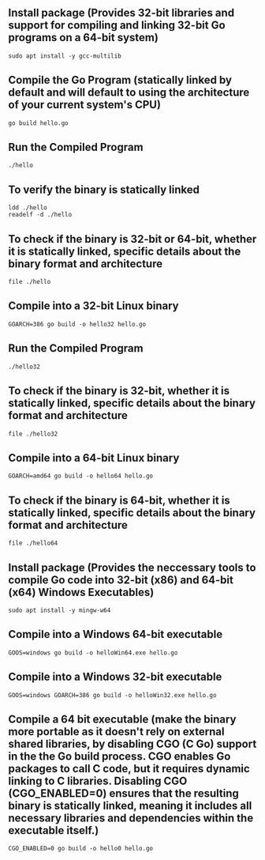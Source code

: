## Install package (Provides 32-bit libraries and support for compiling and linking 32-bit Go programs on a 64-bit system)
    sudo apt install -y gcc-multilib

## Compile the Go Program (statically linked by default and will default to using the architecture of your current system's CPU)
    go build hello.go

## Run the Compiled Program
    ./hello

## To verify the binary is statically linked
    ldd ./hello
    readelf -d ./hello
    
## To check if the binary is 32-bit or 64-bit, whether it is statically linked, specific details about the binary format and architecture
    file ./hello

## Compile into a 32-bit Linux binary
    GOARCH=386 go build -o hello32 hello.go

## Run the Compiled Program
    ./hello32

## To check if the binary is 32-bit, whether it is statically linked, specific details about the binary format and architecture
    file ./hello32

## Compile into a 64-bit Linux binary
    GOARCH=amd64 go build -o hello64 hello.go

## To check if the binary is 64-bit, whether it is statically linked, specific details about the binary format and architecture
    file ./hello64

## Install package (Provides the neccessary tools to compile Go code into 32-bit (x86) and 64-bit (x64) Windows Executables)
    sudo apt install -y mingw-w64

## Compile into a Windows 64-bit executable
    GOOS=windows go build -o helloWin64.exe hello.go

## Compile into a Windows 32-bit executable
    GOOS=windows GOARCH=386 go build -o helloWin32.exe hello.go

## Compile a 64 bit executable (make the binary more portable as it doesn't rely on external shared libraries, by disabling CGO (C Go) support in the the Go build process. CGO enables Go packages to call C code, but it requires dynamic linking to C libraries. Disabling CGO (CGO_ENABLED=0) ensures that the resulting binary is statically linked, meaning it includes all necessary libraries and dependencies within the executable itself.)
    CGO_ENABLED=0 go build -o hello0 hello.go
